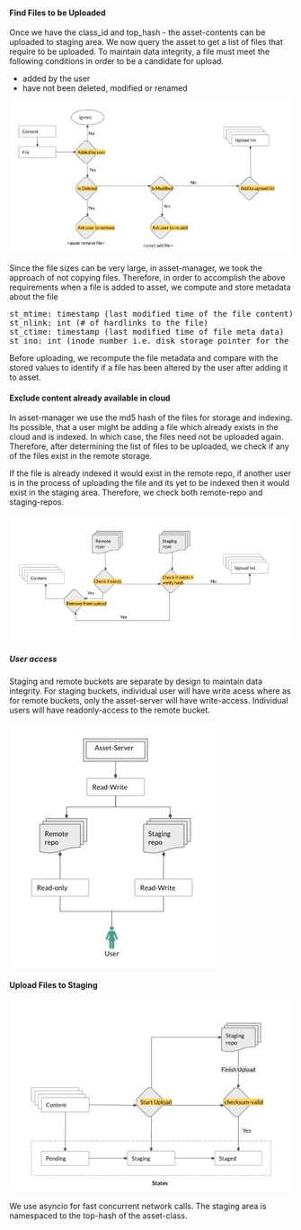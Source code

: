 #### Find Files to be Uploaded

Once we have the class_id and top_hash - the asset-contents can be uploaded to staging area. We now query the asset to get a list of files that
require to be uploaded. To maintain data integrity, a file must meet the following conditions in order to be a
candidate for upload.

* added by the user
* have not been deleted, modified or renamed

![file-edit](imgs/file_edit.jpg)

Since the file sizes can be very large, in asset-manager, we took the approach of not copying files. Therefore,
in order to accomplish the above requirements when a file is added to asset, we compute and store metadata about the file
<pre class="code">
st_mtime: timestamp (last modified time of the file content) 
st_nlink: int (# of hardlinks to the file)
st_ctime: timestamp (last modified time of file meta data)
st_ino: int (inode number i.e. disk storage pointer for the file)
</pre>

Before uploading, we recompute the file metadata and compare with the stored values to identify if a file has been
altered by the user after adding it to asset.


#### Exclude content already available in cloud
In asset-manager we use the md5 hash of the files for storage and indexing. Its possible, that a user might be adding
a file which already exists in the cloud and is indexed. In which case, the files need not be uploaded again. Therefore,
after determining the list of files to be uploaded, we check if any of the files exist in the remote storage.

If the file is already indexed it would exist in the remote repo, if another user is in the process of uploading the file
and its yet to be indexed then it would exist in the staging area. Therefore, we check both remote-repo and staging-repos.

![files-in-remote](imgs/files_in_remote.jpg)

##### User access
Staging and remote buckets are separate by design to maintain data integrity. For staging buckets, individual user will have
write acess where as for remote buckets, only the asset-server will have write-access. Individual users will have readonly-access
to the remote bucket.

![access-rights](imgs/access_rights.jpg)


#### Upload Files to Staging

![content-state](imgs/content_staging_states.jpg)

We use asyncio for fast concurrent network calls. The staging area is namespaced to the top-hash of the asset-class. 

